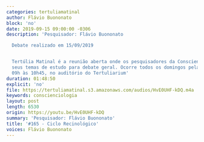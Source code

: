 ```yaml
---
categories: tertuliamatinal
author: Flávio Buononato
block: 'no'
date: 2019-09-15 09:00:00 -0306
description: 'Pesquisador: Flávio Buononato

  Debate realizado em 15/09/2019


  Tertúlia Matinal é a reunião aberta onde os pesquisadores da Conscienciologia apresentam
  seus temas de estudo para debate geral. Ocorre todos os domingos pela manhã, das
  09h às 10h45, no auditório do Tertuliarium'
duration: 01:48:50
explicit: 'no'
file: https://tertuliamatinal.s3.amazonaws.com/audios/HvE0UHF-kDQ.m4a
keywords: conscienciologia
layout: post
length: 6530
origin: https://youtu.be/HvE0UHF-kDQ
summary: 'Pesquisador: Flávio Buononato'
title: '#165 - Ciclo Recinológico'
voices: Flávio Buononato
---
```

